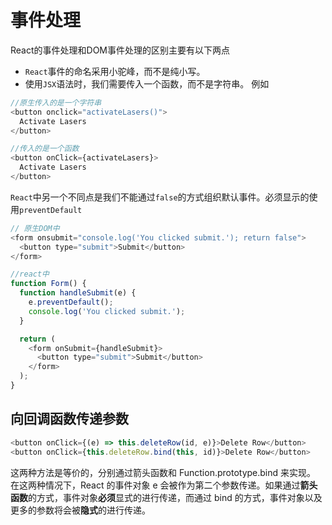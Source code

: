 <!--
 * @Author: zhangwu
 * @Date: 2022-04-05 13:24:45
 * @LastEditors: zhangwu
 * @LastEditTime: 2022-04-05 13:41:54
 * @Description: 请填写简介
-->
# 事件处理

React的事件处理和DOM事件处理的区别主要有以下两点

* `React`事件的命名采用小驼峰，而不是纯小写。
* 使用`JSX`语法时，我们需要传入一个函数，而不是字符串。
例如

```javaScript
//原生传入的是一个字符串
<button onclick="activateLasers()">
  Activate Lasers
</button>
```

```javaScript
//传入的是一个函数
<button onClick={activateLasers}> 
  Activate Lasers
</button>
```

`React`中另一个不同点是我们不能通过`false`的方式组织默认事件。必须显示的使用`preventDefault`

```javaScript
// 原生DOM中
<form onsubmit="console.log('You clicked submit.'); return false">
  <button type="submit">Submit</button>
</form>
```

```javaScript
//react中
function Form() {
  function handleSubmit(e) {
    e.preventDefault();
    console.log('You clicked submit.');
  }

  return (
    <form onSubmit={handleSubmit}>
      <button type="submit">Submit</button>
    </form>
  );
}
```

## 向回调函数传递参数
```javaScript
<button onClick={(e) => this.deleteRow(id, e)}>Delete Row</button>
<button onClick={this.deleteRow.bind(this, id)}>Delete Row</button>
```
这两种方法是等价的，分别通过箭头函数和 Function.prototype.bind 来实现。
在这两种情况下，React 的事件对象 e 会被作为第二个参数传递。如果通过**箭头函数**的方式，事件对象**必须**显式的进行传递，而通过 bind 的方式，事件对象以及更多的参数将会被**隐式**的进行传递。